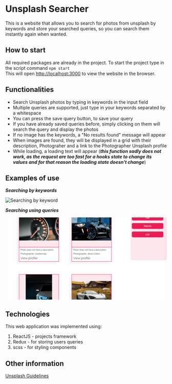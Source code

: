# Unsplash Searcher

This is a website that allows you to search for photos from unsplash by keywords and store your searched queries, so you can search them instantly again when wanted.


## How to start

All required packages are already in the project. To start the project type in the script command `npm start` <br />
This will open [http://localhost:3000](http://localhost:3000) to view the website in the browser.


## Functionalities
 
* Search Unsplash photos by typing in keywords in the input field
* Multiple queries are supported, just type in your keywords separated by a whitespace 
* You can press the save query button, to save your query
* If you have already saved queries before, simply clicking on them will search the query and display the photos
* If no image has the keywords, a "No results found" message will appear <br />
* When images are found, they will be displayed in a grid with their description, Photograher and a link to the Photographer Unsplash profile
* While loading, a loading text will appear (***this function sadly does not work, as the request are too fast for a hooks state to change its values and for that reason the loading state doesn't change***)<br />


## Examples of use

***Searching by keywords***

![Searching by keyword](./images/searching.gif)

***Searching using queries***

![Using queries](./images/usingQueries.gif)

## Technologies

This web application was implemented using:
1. ReactJS - projects framework
2. Redux - for storing users queries
3. scss - for styling components


## Other information

[Unsplash Guidelines](https://help.unsplash.com/en/articles/2511245-unsplash-api-guidelines)
